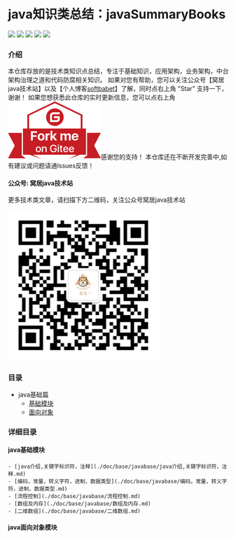 # java知识类总结：javaSummaryBooks

![](https://badgen.net/badge/original/javaSummaryBooks/orange) ![](https://badgen.net/badge/organization/join%20us/138c7b) ![](https://badgen.net/badge/books/read%20together/cyan) ![](https://badgen.net/badge/readers/share%20together/cyan) ![](https://badgen.net/badge/PRs/welcome/green)

### 介绍

本仓库存放的是技术类知识点总结，专注于基础知识，应用架构，业务架构，中台架构治理之道和代码防腐相关知识。
如果对您有帮助，您可以关注公众号【窝居java技术站】以及【个人博客[softbabet](http://114.67.107.180/ynblog/)】了解，同时点右上角 "Star" 支持一下，谢谢！
如果您想获悉此仓库的实时更新信息，您可以点右上角 [![Fork me on Gitee](./img/forkme.svg)](https://gitee.com/yuan625/java-summary-books)感谢您的支持！
本仓库还在不断开发完善中,如有建议或问题请通Issues反馈！

#### 公众号: 窝居java技术站
更多技术类文章，请扫描下方二维码，关注公众号窝居java技术站

![](./img/gongzhonghao.jpg)


### 目录

- java基础篇
    - [基础模块](#java基础模块)
    - [面向对象](#java面向对象模块)



### 详细目录

 #### java基础模块
    - [java介绍,关键字标识符，注释](./doc/base/javabase/java介绍,关键字标识符，注释.md)
    - [编码，常量，转义字符，进制，数据类型](./doc/base/javabase/编码，常量，转义字符，进制，数据类型.md)
    - [流程控制](./doc/base/javabase/流程控制.md)
    - [数组及内存](./doc/base/javabase/数组及内存.md)
    - [二维数组](./doc/base/javabase/二维数组.md)
 #### java面向对象模块